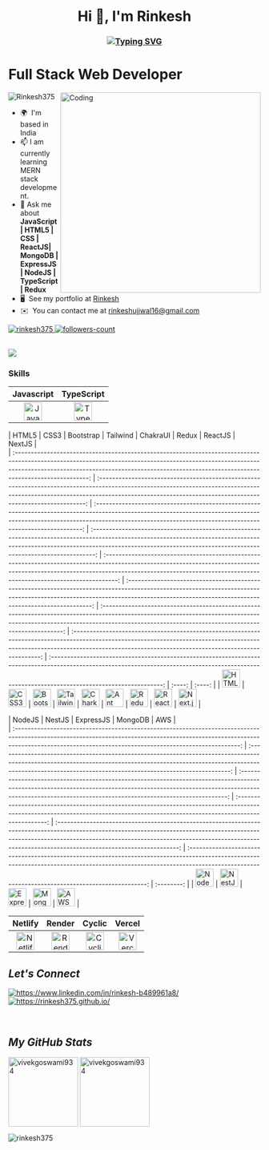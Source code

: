 <h1 align="center">Hi 👋, I'm Rinkesh</h1>
<!-- <h2><p align="center">
  <a href="#"><img src="https://readme-typing-svg.herokuapp.com?color=FFFF&center=true&lines=Full+Stack+Web+Developer;1200%2B+Hours+of+Coding+Experience;Data+Structures+And+Algorithms"></a></p>
  </h2> -->
  <h3 align="center">
  <a href="https://git.io/typing-svg"><img src="https://readme-typing-svg.demolab.com?font=Fira+Code&weight=700&duration=10000&pause=1000&color=FFA000&center=true&vCenter=true&width=600&height=70&lines=A+passionate+Full+Stack+Web+Developer+From+India;Have+2160%2B+Hours+of+Coding+Experience" alt="Typing SVG" /></a>
</h3>

<h1>Full Stack Web Developer</h1>
<img align="right" alt="Coding" width="400" src="https://cdn.dribbble.com/users/1593595/screenshots/5725252/media/e9f9ea5544e27c43d88ba9945eb9403a.jpg?resize=1000x750&vertical=center">

<p align="left"> <img src="https://komarev.com/ghpvc/?username=Rinkesh375&label=Profile%20views&color=0e75b6&style=flat" alt="Rinkesh375" /> </p>

* 🌍  I'm based in India
* 📫 I am currently learning MERN stack development.
* 💬 Ask me about **JavaScript | HTML5 | CSS | ReactJS| MongoDB | ExpressJS | NodeJS | TypeScript | Redux**
* 🖥️  See my portfolio at [Rinkesh](https://rinkesh375.github.io/)
* ✉️  You can contact me at [rinkeshujjwal16@gmail.com](mailto:rinkeshujjwal16@gmail.com)


<p align="left">
    <a href="https://github.com/rinkesh375">
        <img src="https://komarev.com/ghpvc/?username=rinkesh375&label=Profile%20views&color=0e75b6&style=flat" alt="rinkesh375" />
    </a>
    <a href="https://github.com/rinkesh375?tab=followers">
        <img src="https://img.shields.io/github/followers/rinkesh375?label=Followers&style=social" alt="followers-count">
    </a>
</p>
  
<br>



<img src="https://imgs.search.brave.com/GIZVpntD8nBghn1rIX7k2fuiuNRVav8AVZ88d-MPnvg/rs:fit:1200:675:1/g:ce/aHR0cHM6Ly93d3cu/YmFjYW5jeXRlY2hu/b2xvZ3kuY29tL2lt/Zy9tZXJuLWltZ3Mv/YmFubmVyMS5qcGc"/>


### Skills

|                                                                                                                                  Javascript                                                                                                                                   |                                                                                                                      TypeScript                                                                                                                       |
| :---------------------------------------------------------------------------------------------------------------------------------------------------------------------------------------------------------------------------------------------------------------------------: | :---------------------------------------------------------------------------------------------------------------------------------------------------------------------------------------------------------------------------------------------------: |
| <a href="https://developer.mozilla.org/en-US/docs/Web/JavaScript" target="_blank" rel="noreferrer"><img src="https://raw.githubusercontent.com/danielcranney/readme-generator/main/public/icons/skills/javascript-colored.svg" width="36" height="36" alt="JavaScript" /></a> | <a href="https://www.typescriptlang.org/" target="_blank" rel="noreferrer"><img src="https://raw.githubusercontent.com/danielcranney/readme-generator/main/public/icons/skills/typescript-colored.svg" width="36" height="36" alt="TypeScript" /></a> |

|                                                                                                                                HTML5                                                                                                                                |                                                                                                                   CSS3                                                                                                                   |                                                                                                                                                                                                                                     Bootstrap                                                                                                                   |                                                                                                                     Tailwind                                                                                                                     |   ChakraUI               |                                                                                                         Redux                                                                                                               |                                                                                                             ReactJS                                                                                                              |                                                                                                               NextJS                                                                                                               |                                                                                              
| :-----------------------------------------------------------------------------------------------------------------------------------------------------------------------------------------------------------------------------------------------------------------: | :--------------------------------------------------------------------------------------------------------------------------------------------------------------------------------------------------------------------------------------: | :--------------------------------------------------------------------------------------------------------------------------------------------------------------------------------------------------------------------------------------: | :-------------------------------------------------------------------------------------------------------------------------------------------------------------------------------------------------------------------------------------------: | :----------------------------------------------------------------------------------------------------------------------------------------------------------------------------------------------------------------------------------------------: | :-------------------------------------------------------------------------------------------------------------------------------------------------------------------------------------------------------------------------------: | :------------------------------------------------------------------------------------------------------------------------------------------------------------------------------------------------------------------------------: | :--------------------------------------------------------------------------------------------------------------------------------------------------------------------------------------------------------------------------------: | :-----------------------------------------------------------------------------------------------------------------------------------------------------------------------------------------------: | :----: | :----: |
| <a href="https://developer.mozilla.org/en-US/docs/Glossary/HTML5" target="_blank" rel="noreferrer"><img src="https://raw.githubusercontent.com/danielcranney/readme-generator/main/public/icons/skills/html5-colored.svg" width="36" height="36" alt="HTML5" /></a> | <a href="https://www.w3.org/TR/CSS/#css" target="_blank" rel="noreferrer"><img src="https://raw.githubusercontent.com/danielcranney/readme-generator/main/public/icons/skills/css3-colored.svg" width="36" height="36" alt="CSS3" /></a>  | <a href="https://getbootstrap.com/" target="_blank" rel="noreferrer"><img src="https://raw.githubusercontent.com/danielcranney/readme-generator/main/public/icons/skills/bootstrap-colored.svg" width="36" height="36" alt="Bootstrap" /></a> | <a href="https://tailwindcss.com/" target="_blank" rel="noreferrer"><img src="https://raw.githubusercontent.com/danielcranney/readme-generator/main/public/icons/skills/tailwindcss-colored.svg" width="36" height="36" alt="TailwindCSS" /></a> | <a href="https://v2.chakra-ui.com" target="_blank" rel="noreferrer"><img src="https://raw.githubusercontent.com/danielcranney/readme-generator/main/public/icons/skills/chakra-colored.svg" width="36" height="36" alt="CharkraUI" /></a> | <a href="https://ant.design/" target="_blank" rel="noreferrer"><img src="https://gw.alipayobjects.com/zos/rmsportal/KDpgvguMpGfqaHPjicRK.svg" width="36" height="36" alt="Ant Design" /></a> | <a href="https://redux.js.org/" target="_blank" rel="noreferrer"><img src="https://raw.githubusercontent.com/danielcranney/readme-generator/main/public/icons/skills/redux-colored.svg" width="36" height="36" alt="Redux" /></a> | <a href="https://reactjs.org/" target="_blank" rel="noreferrer"><img src="https://raw.githubusercontent.com/danielcranney/readme-generator/main/public/icons/skills/react-colored.svg" width="36" height="36" alt="React" /></a> | <a href="https://nextjs.org/" target="_blank" rel="noreferrer"><img src="https://raw.githubusercontent.com/danielcranney/readme-generator/main/public/icons/skills/nextjs-colored.svg" width="36" height="36" alt="Next.js" /></a> | 

|                                                                                                                NodeJS                                                                                                                | NestJS |                                                                                                               ExpressJS                                                                                                                |                                                                                                                 MongoDB                                                                                                                  |                                                                                                                                                                                                                                                                          AWS                                       |                                                                                                                                                       
| :----------------------------------------------------------------------------------------------------------------------------------------------------------------------------------------------------------------------------------: | :------------------------------------------------------------------------------------------------------------------------------------------------------------------------------------------------------------------------------------: | :--------------------------------------------------------------------------------------------------------------------------------------------------------------------------------------------------------------------------------------: | :-------------------------------------------------------------------------------------------------------------------------------------------------------------------------------: | :--------------------------------------------------------------------------------------------------------------------------------------------------------------------------------------------------------------------------------------------------------------------------------: | :-----------------------------------------------------------------------------------------------------------------------------------------------------------------------------------------------------------------------------: | :--------: |
| <a href="https://nodejs.org/en/" target="_blank" rel="noreferrer"><img src="https://raw.githubusercontent.com/danielcranney/readme-generator/main/public/icons/skills/nodejs-colored.svg" width="36" height="36" alt="NodeJS" /></a> | <a href="https://nestjs.com" target="_blank" rel="noreferrer"><img src="https://raw.githubusercontent.com/danielcranney/readme-generator/main/public/icons/skills/nestjs-colored.svg" width="36" height="36" alt="NestJS" /></a> | <a href="https://expressjs.com/" target="_blank" rel="noreferrer"><img src="https://raw.githubusercontent.com/danielcranney/readme-generator/main/public/icons/skills/express-colored.svg" width="36" height="36" alt="Express" /></a> | <a href="https://www.mongodb.com/" target="_blank" rel="noreferrer"><img src="https://raw.githubusercontent.com/danielcranney/readme-generator/main/public/icons/skills/mongodb-colored.svg" width="36" height="36" alt="MongoDB" /></a> |  <a href="https://aws.amazon.com/" target="_blank" rel="noreferrer"><img src="https://raw.githubusercontent.com/danielcranney/readme-generator/main/public/icons/skills/aws-colored.svg" width="36" height="36" alt="AWS" /></a> |

|                                                                                      Netlify                                                                                      |                                                                                                              Render                                                                                                               |                                                                                Cyclic                                                                                 |                                                                                   Vercel                                                                                   |
| :-------------------------------------------------------------------------------------------------------------------------------------------------------------------------------: | :-------------------------------------------------------------------------------------------------------------------------------------------------------------------------------------------------------------------------------: | :-------------------------------------------------------------------------------------------------------------------------------------------------------------------: | :------------------------------------------------------------------------------------------------------------------------------------------------------------------------: |
| <a href="https://www.netlify.com/" target="_blank" rel="noreferrer"><img src="https://www.netlify.com/v3/img/components/logomark.png" width="36" height="36" alt="Netlify" /></a> | <a href="https://render.com/" target="_blank" rel="noreferrer"><img src="https://raw.githubusercontent.com/danielcranney/readme-generator/main/public/icons/skills/render-colored.svg" width="36" height="36" alt="Render" /></a> | <a href="https://www.cyclic.sh/" target="_blank" rel="noreferrer"><img src="https://www.cyclic.sh/_nuxt/image/08edf6.webp" width="36" height="36" alt="Cyclic" /></a> | <a href="https://vercel.com/" target="_blank" rel="noreferrer"><img src="https://cdn-icons-png.flaticon.com/512/156/156315.png" width="36" height="36" alt="Vercel" /></a> |


<!----------------------------------- Social Media Links Section ------------------------------------>

<h2><i>Let's Connect</i></h2>


<p align="left">
    <a href="https://www.linkedin.com/in/rinkesh-b489961a8/">
        <img align="center" src="https://img.shields.io/badge/LinkedIn-0077B5?style=for-the-badge&logo=linkedin&logoColor=0077B5&labelColor=black" alt="https://www.linkedin.com/in/rinkesh-b489961a8/" />
    </a>
    <!-- <a href="https://twitter.com/omkar21143">
        <img align="center" src="https://img.shields.io/badge/Twitter-1DA1F2?style=for-the-badge&logo=twitter&logoColor=1DA1F2&labelColor=black" alt="https://twitter.com/omkar21143" />
    </a> -->
    <a href="https://rinkesh375.github.io/">
        <img align="center" src="https://img.shields.io/badge/Portfolio-18A303?style=for-the-badge&logo=ionic&logoColor=white" alt="https://rinkesh375.github.io/" />
    </a>
  
</p>
<br>

<!----------------------------------- GitHub Stats Section ------------------------------------>

<h2><i>My GitHub Stats</i></h2>

<p>
    <img align="center" src="https://github-readme-stats.vercel.app/api?username=rinkesh375&show_icons=true&include_all_commits=true&count_private=true&hide=issues,contribs&border_radius=0&locale=en&theme=dark" alt="vivekgoswami934" height="139" />
    <img align="center" src="https://github-readme-stats.vercel.app/api/top-langs?username=rinkesh375&layout=compact&exclude_repo=Lybrate-Website-Clone-Version-2.0,Lybrate-Website-Clone,Adidas-Clone&hide=Shell&border_radius=0&theme=dark" alt="vivekgoswami934" height="139" />
    
</p> 
  <img   src="https://streak-stats.demolab.com/?user=rinkesh375&theme=dark&github-readme-streak-stats.herokuapp.com"
              alt="rinkesh375"/>

<br>
